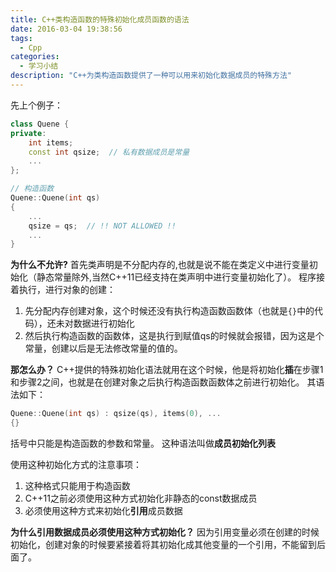 ```yaml
---
title: C++类构造函数的特殊初始化成员函数的语法
date: 2016-03-04 19:38:56
tags:
  - Cpp
categories:
  - 学习小结
description: "C++为类构造函数提供了一种可以用来初始化数据成员的特殊方法"
---
```

先上个例子：
``` Cpp
class Quene {
private:
    int items;
    const int qsize;  // 私有数据成员是常量
    ...
};

// 构造函数
Quene::Quene(int qs)
{
    ...
    qsize = qs;  // !! NOT ALLOWED !!
    ...
}
```
**为什么不允许?**
首先类声明是不分配内存的,也就是说不能在类定义中进行变量初始化（静态常量除外,当然C++11已经支持在类声明中进行变量初始化了）。
程序接着执行，进行对象的创建：
1. 先分配内存创建对象，这个时候还没有执行构造函数函数体（也就是`{}`中的代码），还未对数据进行初始化
2. 然后执行构造函数的函数体，这是执行到赋值qs的时候就会报错，因为这是个常量，创建以后是无法修改常量的值的。
<!-- more -->

**那怎么办？**
C++提供的特殊初始化语法就用在这个时候，他是将初始化**插**在步骤1和步骤2之间，也就是在创建对象之后执行构造函数函数体之前进行初始化。
其语法如下：
``` Cpp
Quene::Quene(int qs) : qsize(qs), items(0), ...
{}
```
括号中只能是构造函数的参数和常量。
这种语法叫做**成员初始化列表**

使用这种初始化方式的注意事项：
1. 这种格式只能用于构造函数
2. C++11之前必须使用这种方式初始化非静态的const数据成员
3. 必须使用这种方式来初始化**引用**成员数据

**为什么引用数据成员必须使用这种方式初始化？**
因为引用变量必须在创建的时候初始化，创建对象的时候要紧接着将其初始化成其他变量的一个引用，不能留到后面了。
